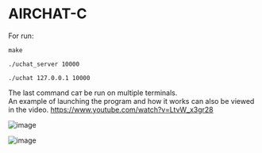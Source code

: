# AIRCHAT-C

For run:

```
make
```
```
./uchat_server 10000
```
```
./uchat 127.0.0.1 10000
```

The last command caт be run on multiple terminals.<br />
An example of launching the program and how it works can also be viewed in the video.
https://www.youtube.com/watch?v=LtvW_x3gr28

![image](https://user-images.githubusercontent.com/92023832/153760007-89e6d363-6129-420d-9b2d-cde796c793b7.png)


![image](https://user-images.githubusercontent.com/92023832/153760034-d1b06f95-4db3-4bf6-9089-509ad443b215.png)
